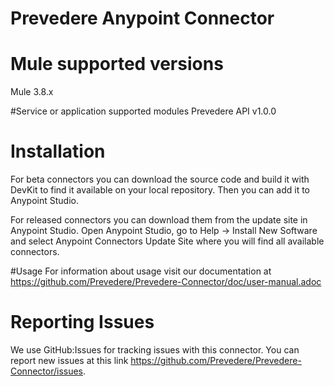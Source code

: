 # Prevedere Anypoint Connector

# Mule supported versions
Mule 3.8.x

#Service or application supported modules
Prevedere API v1.0.0


# Installation 
For beta connectors you can download the source code and build it with DevKit to find it available on your local repository. Then you can add it to Anypoint Studio.

For released connectors you can download them from the update site in Anypoint Studio. 
Open Anypoint Studio, go to Help → Install New Software and select Anypoint Connectors Update Site where you will find all available connectors.

#Usage
For information about usage visit our documentation at https://github.com/Prevedere/Prevedere-Connector/doc/user-manual.adoc

# Reporting Issues

We use GitHub:Issues for tracking issues with this connector. You can report new issues at this link https://github.com/Prevedere/Prevedere-Connector/issues.
